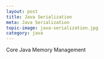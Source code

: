 ```yaml
---
layout: post
title: Java Serialization
meta: Java Serialization
topic-image: java-serialization.jpg
category: java
---
```


Core Java
Memory Management
